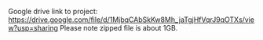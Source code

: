 Google drive link to project:
https://drive.google.com/file/d/1MjbqCAbSkKw8Mh_jaTgjHfVqrJ9qOTXs/view?usp=sharing
Please note zipped file is about 1GB.
